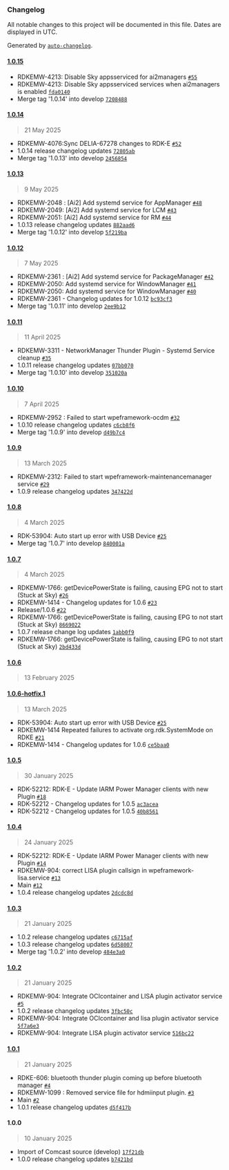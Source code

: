 ### Changelog

All notable changes to this project will be documented in this file. Dates are displayed in UTC.

Generated by [`auto-changelog`](https://github.com/CookPete/auto-changelog).

#### [1.0.15](https://github.com/rdkcentral/thunder-startup-services/compare/1.0.14...1.0.15)

- RDKEMW-4213: Disable Sky appsserviced for ai2managers [`#55`](https://github.com/rdkcentral/thunder-startup-services/pull/55)
- RDKEMW-4213: Disable Sky appsserviced services when ai2managers is enabled [`fda0140`](https://github.com/rdkcentral/thunder-startup-services/commit/fda0140162dc86ab244a1b28cbea1720fedad66b)
- Merge tag '1.0.14' into develop [`7208488`](https://github.com/rdkcentral/thunder-startup-services/commit/7208488f5b236c96c01d39e43a98f769f395b5f8)

#### [1.0.14](https://github.com/rdkcentral/thunder-startup-services/compare/1.0.13...1.0.14)

> 21 May 2025

- RDKEMW-4076:Sync DELIA-67278 changes to RDK-E [`#52`](https://github.com/rdkcentral/thunder-startup-services/pull/52)
- 1.0.14 release changelog updates [`72805ab`](https://github.com/rdkcentral/thunder-startup-services/commit/72805ab99cd93eb9c7036df7092e987caee3e4e2)
- Merge tag '1.0.13' into develop [`2456854`](https://github.com/rdkcentral/thunder-startup-services/commit/2456854a1434df2a84b4037af22999a9a7ea7a77)

#### [1.0.13](https://github.com/rdkcentral/thunder-startup-services/compare/1.0.12...1.0.13)

> 9 May 2025

- RDKEMW-2048 : [Ai2] Add systemd service for AppManager [`#48`](https://github.com/rdkcentral/thunder-startup-services/pull/48)
- RDKEMW-2049: [Ai2] Add systemd service for LCM [`#43`](https://github.com/rdkcentral/thunder-startup-services/pull/43)
- RDKEMW-2051: [Ai2] Add systemd service for RM [`#44`](https://github.com/rdkcentral/thunder-startup-services/pull/44)
- 1.0.13 release changelog updates [`882aad6`](https://github.com/rdkcentral/thunder-startup-services/commit/882aad6544082d1c375b7c3a090bb082b34a5aa7)
- Merge tag '1.0.12' into develop [`5f219ba`](https://github.com/rdkcentral/thunder-startup-services/commit/5f219baf67ca63b9132e98da6428e4122fd65fba)

#### [1.0.12](https://github.com/rdkcentral/thunder-startup-services/compare/1.0.11...1.0.12)

> 7 May 2025

- RDKEMW-2361 : [Ai2] Add systemd service for PackageManager [`#42`](https://github.com/rdkcentral/thunder-startup-services/pull/42)
- RDKEMW-2050: Add systemd service for WindowManager [`#41`](https://github.com/rdkcentral/thunder-startup-services/pull/41)
- RDKEMW-2050: Add systemd service for WindowManager [`#40`](https://github.com/rdkcentral/thunder-startup-services/pull/40)
- RDKEMW-2361 - Changelog updates for 1.0.12 [`bc93cf3`](https://github.com/rdkcentral/thunder-startup-services/commit/bc93cf37bc811b1fef8d91f62d6a3493c6c4186c)
- Merge tag '1.0.11' into develop [`2ee9b12`](https://github.com/rdkcentral/thunder-startup-services/commit/2ee9b12bfaabf3f0ba2f94755fc212764051d089)

#### [1.0.11](https://github.com/rdkcentral/thunder-startup-services/compare/1.0.10...1.0.11)

> 11 April 2025

- RDKEMW-3311 - NetworkManager Thunder Plugin - Systemd Service cleanup [`#35`](https://github.com/rdkcentral/thunder-startup-services/pull/35)
- 1.0.11 release changelog updates [`07bb070`](https://github.com/rdkcentral/thunder-startup-services/commit/07bb070dbe574be01832994cbe32631b6cec2d92)
- Merge tag '1.0.10' into develop [`351020a`](https://github.com/rdkcentral/thunder-startup-services/commit/351020a22fa1a4e5e60ea0de7ae4daa1ea6f8245)

#### [1.0.10](https://github.com/rdkcentral/thunder-startup-services/compare/1.0.9...1.0.10)

> 7 April 2025

- RDKEMW-2952 : Failed to start wpeframework-ocdm [`#32`](https://github.com/rdkcentral/thunder-startup-services/pull/32)
- 1.0.10 release changelog updates [`c6cb8f6`](https://github.com/rdkcentral/thunder-startup-services/commit/c6cb8f68e2be9a85aa4dbe99c6cb34d6697eaf61)
- Merge tag '1.0.9' into develop [`d49b7c4`](https://github.com/rdkcentral/thunder-startup-services/commit/d49b7c400372e35223ef6a75a9e6f2b61cd77348)

#### [1.0.9](https://github.com/rdkcentral/thunder-startup-services/compare/1.0.8...1.0.9)

> 13 March 2025

- RDKEMW-2312: Failed to start wpeframework-maintenancemanager service [`#29`](https://github.com/rdkcentral/thunder-startup-services/pull/29)
- 1.0.9 release changelog updates [`347422d`](https://github.com/rdkcentral/thunder-startup-services/commit/347422dd9bcec83d15f94abc4eea37e88c4d9a6d)

#### [1.0.8](https://github.com/rdkcentral/thunder-startup-services/compare/1.0.7...1.0.8)

> 4 March 2025

- RDK-53904: Auto start up error with USB Device [`#25`](https://github.com/rdkcentral/thunder-startup-services/pull/25)
- Merge tag '1.0.7' into develop [`840001a`](https://github.com/rdkcentral/thunder-startup-services/commit/840001a4f8124eae78ae858f655837196e219bc3)

#### [1.0.7](https://github.com/rdkcentral/thunder-startup-services/compare/1.0.6...1.0.7)

> 4 March 2025

- RDKEMW-1766: getDevicePowerState is failing, causing EPG not to start (Stuck at Sky) [`#26`](https://github.com/rdkcentral/thunder-startup-services/pull/26)
- RDKEMW-1414 - Changelog updates for 1.0.6 [`#23`](https://github.com/rdkcentral/thunder-startup-services/pull/23)
- Release/1.0.6 [`#22`](https://github.com/rdkcentral/thunder-startup-services/pull/22)
- RDKEMW-1766: getDevicePowerState is failing, causing EPG to not start (Stuck at Sky) [`8669022`](https://github.com/rdkcentral/thunder-startup-services/commit/8669022b7d9a26b7fc8ce6c6062c456e6b73834f)
- 1.0.7 release change log updates [`1abb0f9`](https://github.com/rdkcentral/thunder-startup-services/commit/1abb0f9aa102e1c36df1cf349efb7ecf0c2d5d12)
- RDKEMW-1766: getDevicePowerState is failing, causing EPG to not start (Stuck at Sky) [`2bd433d`](https://github.com/rdkcentral/thunder-startup-services/commit/2bd433d08b7485c0355998dc5eae9985adfe0dae)

#### [1.0.6](https://github.com/rdkcentral/thunder-startup-services/compare/1.0.6-hotfix.1...1.0.6)

> 13 February 2025

#### [1.0.6-hotfix.1](https://github.com/rdkcentral/thunder-startup-services/compare/1.0.5...1.0.6-hotfix.1)

> 13 March 2025

- RDK-53904: Auto start up error with USB Device [`#25`](https://github.com/rdkcentral/thunder-startup-services/pull/25)
- RDKEMW-1414 Repeated failures to activate org.rdk.SystemMode on RDKE [`#21`](https://github.com/rdkcentral/thunder-startup-services/pull/21)
- RDKEMW-1414 - Changelog updates for 1.0.6 [`ce5baa0`](https://github.com/rdkcentral/thunder-startup-services/commit/ce5baa043545dd135b568a194085720b9ad837ca)

#### [1.0.5](https://github.com/rdkcentral/thunder-startup-services/compare/1.0.4...1.0.5)

> 30 January 2025

- RDK-52212: RDK-E - Update IARM Power Manager clients with new Plugin [`#18`](https://github.com/rdkcentral/thunder-startup-services/pull/18)
- RDK-52212 - Changelog updates for 1.0.5 [`ac3acea`](https://github.com/rdkcentral/thunder-startup-services/commit/ac3acea0d281024ac0a32bb92bdd4742b0a466f5)
- RDK-52212 - Changelog updates for 1.0.5 [`40b8561`](https://github.com/rdkcentral/thunder-startup-services/commit/40b85617809912adf891ccfe6450cc3219563059)

#### [1.0.4](https://github.com/rdkcentral/thunder-startup-services/compare/1.0.3...1.0.4)

> 24 January 2025

- RDK-52212: RDK-E - Update IARM Power Manager clients with new Plugin [`#14`](https://github.com/rdkcentral/thunder-startup-services/pull/14)
- RDKEMW-904: correct LISA plugin callsign in wpeframework-lisa.service [`#13`](https://github.com/rdkcentral/thunder-startup-services/pull/13)
- Main [`#12`](https://github.com/rdkcentral/thunder-startup-services/pull/12)
- 1.0.4 release changelog updates [`2dcdc8d`](https://github.com/rdkcentral/thunder-startup-services/commit/2dcdc8d9a70fad094afa207c7a6ef3fdde72569e)

#### [1.0.3](https://github.com/rdkcentral/thunder-startup-services/compare/1.0.2...1.0.3)

> 21 January 2025

- 1.0.2 release changelog updates [`c6715af`](https://github.com/rdkcentral/thunder-startup-services/commit/c6715af2e65b17af5c88db0e3d9adbc52cd6140a)
- 1.0.3 release changelog updates [`6d58007`](https://github.com/rdkcentral/thunder-startup-services/commit/6d580074ea92ee2aed9c69c63f94e0df534bc312)
- Merge tag '1.0.2' into develop [`484e3a0`](https://github.com/rdkcentral/thunder-startup-services/commit/484e3a03896a5701c0d346d20c9755139e25e5c8)

#### [1.0.2](https://github.com/rdkcentral/thunder-startup-services/compare/1.0.1...1.0.2)

> 21 January 2025

- RDKEMW-904: Integrate OCIcontainer and LISA plugin activator service [`#5`](https://github.com/rdkcentral/thunder-startup-services/pull/5)
- 1.0.2 release changelog updates [`3fbc50c`](https://github.com/rdkcentral/thunder-startup-services/commit/3fbc50ce0837fe30a50e4c17beb7a4629764b4c8)
- RDKEMW-904: Integrate OCIcontainer and lisa plugin activator service [`5f7a6e3`](https://github.com/rdkcentral/thunder-startup-services/commit/5f7a6e3a8172c457693b122046985734e9bf56e9)
- RDKEMW-904: Integrate LISA plugin activator service [`516bc22`](https://github.com/rdkcentral/thunder-startup-services/commit/516bc2210663d26efa0a8e7458c1d527f6deb55d)

#### [1.0.1](https://github.com/rdkcentral/thunder-startup-services/compare/1.0.0...1.0.1)

> 21 January 2025

- RDKE-606: bluetooth thunder plugin coming up before bluetooth manager [`#4`](https://github.com/rdkcentral/thunder-startup-services/pull/4)
- RDKEMW-1099 : Removed service file for hdmiinput plugin. [`#3`](https://github.com/rdkcentral/thunder-startup-services/pull/3)
- Main [`#2`](https://github.com/rdkcentral/thunder-startup-services/pull/2)
- 1.0.1 release changelog updates [`d5f417b`](https://github.com/rdkcentral/thunder-startup-services/commit/d5f417b9b3869d1c58c5ff33f35b6c18bcdc08be)

#### 1.0.0

> 10 January 2025

- Import of Comcast source (develop) [`17f21db`](https://github.com/rdkcentral/thunder-startup-services/commit/17f21db646161f9ee342efda6e53bf55b1a591bf)
- 1.0.0 release changelog updates [`b7421bd`](https://github.com/rdkcentral/thunder-startup-services/commit/b7421bdd8a63891b60d75af4b731080f365998d1)
